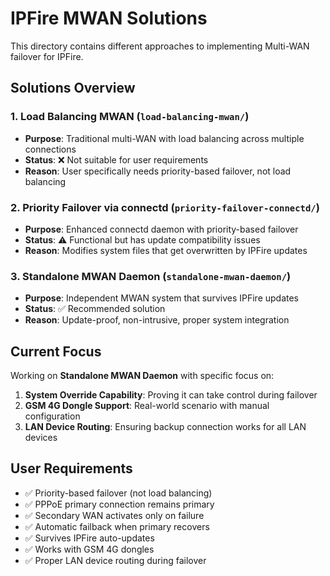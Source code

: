# IPFire MWAN Solutions

This directory contains different approaches to implementing Multi-WAN failover for IPFire.

## Solutions Overview

### 1. **Load Balancing MWAN** (`load-balancing-mwan/`)
- **Purpose**: Traditional multi-WAN with load balancing across multiple connections
- **Status**: ❌ Not suitable for user requirements
- **Reason**: User specifically needs priority-based failover, not load balancing

### 2. **Priority Failover via connectd** (`priority-failover-connectd/`)
- **Purpose**: Enhanced connectd daemon with priority-based failover
- **Status**: ⚠️ Functional but has update compatibility issues
- **Reason**: Modifies system files that get overwritten by IPFire updates

### 3. **Standalone MWAN Daemon** (`standalone-mwan-daemon/`)
- **Purpose**: Independent MWAN system that survives IPFire updates
- **Status**: ✅ Recommended solution
- **Reason**: Update-proof, non-intrusive, proper system integration

## Current Focus

Working on **Standalone MWAN Daemon** with specific focus on:
1. **System Override Capability**: Proving it can take control during failover
2. **GSM 4G Dongle Support**: Real-world scenario with manual configuration
3. **LAN Device Routing**: Ensuring backup connection works for all LAN devices

## User Requirements

- ✅ Priority-based failover (not load balancing)
- ✅ PPPoE primary connection remains primary
- ✅ Secondary WAN activates only on failure
- ✅ Automatic failback when primary recovers
- ✅ Survives IPFire auto-updates
- ✅ Works with GSM 4G dongles
- ✅ Proper LAN device routing during failover